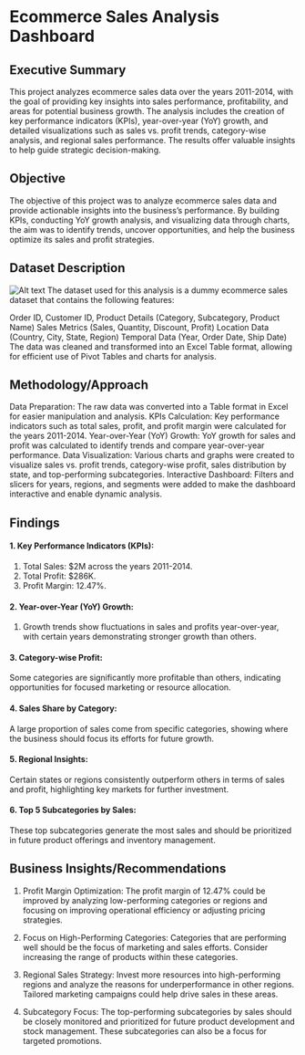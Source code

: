# Ecommerce Sales Analysis Dashboard

## Executive Summary
This project analyzes ecommerce sales data over the years 2011-2014, with the goal of providing key insights into sales performance, profitability, and areas for potential business growth. The analysis includes the creation of key performance indicators (KPIs), year-over-year (YoY) growth, and detailed visualizations such as sales vs. profit trends, category-wise analysis, and regional sales performance. The results offer valuable insights to help guide strategic decision-making.

## Objective
The objective of this project was to analyze ecommerce sales data and provide actionable insights into the business’s performance. By building KPIs, conducting YoY growth analysis, and visualizing data through charts, the aim was to identify trends, uncover opportunities, and help the business optimize its sales and profit strategies.

## Dataset Description
![Alt text](/dataset_ss.png)
The dataset used for this analysis is a dummy ecommerce sales dataset that contains the following features:

Order ID, Customer ID, Product Details (Category, Subcategory, Product Name)
Sales Metrics (Sales, Quantity, Discount, Profit)
Location Data (Country, City, State, Region)
Temporal Data (Year, Order Date, Ship Date)
The data was cleaned and transformed into an Excel Table format, allowing for efficient use of Pivot Tables and charts for analysis.

## Methodology/Approach
Data Preparation: The raw data was converted into a Table format in Excel for easier manipulation and analysis.
KPIs Calculation: Key performance indicators such as total sales, profit, and profit margin were calculated for the years 2011-2014.
Year-over-Year (YoY) Growth: YoY growth for sales and profit was calculated to identify trends and compare year-over-year performance.
Data Visualization: Various charts and graphs were created to visualize sales vs. profit trends, category-wise profit, sales distribution by state, and top-performing subcategories.
Interactive Dashboard: Filters and slicers for years, regions, and segments were added to make the dashboard interactive and enable dynamic analysis.

## Findings
#### 1. Key Performance Indicators (KPIs):
1. Total Sales: $2M across the years 2011-2014.
2. Total Profit: $286K.
3. Profit Margin: 12.47%.
#### 2. Year-over-Year (YoY) Growth:
1. Growth trends show fluctuations in sales and profits year-over-year, with certain years demonstrating stronger growth than others.
#### 3. Category-wise Profit:
Some categories are significantly more profitable than others, indicating opportunities for focused marketing or resource allocation.
#### 4. Sales Share by Category:
A large proportion of sales come from specific categories, showing where the business should focus its efforts for future growth.
#### 5. Regional Insights:
Certain states or regions consistently outperform others in terms of sales and profit, highlighting key markets for further investment.
#### 6. Top 5 Subcategories by Sales:
These top subcategories generate the most sales and should be prioritized in future product offerings and inventory management.

## Business Insights/Recommendations
1. Profit Margin Optimization: The profit margin of 12.47% could be improved by analyzing low-performing categories or regions and focusing on improving operational efficiency or adjusting pricing strategies.

2. Focus on High-Performing Categories: Categories that are performing well should be the focus of marketing and sales efforts. Consider increasing the range of products within these categories.

3. Regional Sales Strategy: Invest more resources into high-performing regions and analyze the reasons for underperformance in other regions. Tailored marketing campaigns could help drive sales in these areas.

4. Subcategory Focus: The top-performing subcategories by sales should be closely monitored and prioritized for future product development and stock management. These subcategories can also be a focus for targeted promotions.

